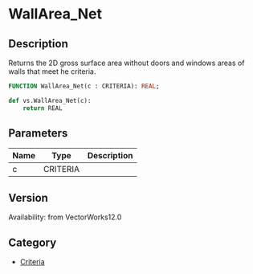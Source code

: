 # WallArea_Net

## Description
Returns the 2D gross surface area without doors and windows areas of walls that meet he criteria.

```pascal
FUNCTION WallArea_Net(c : CRITERIA): REAL;
```

```python
def vs.WallArea_Net(c):
    return REAL
```

## Parameters
|Name|Type|Description|
|---|---|---|
|c|CRITERIA|   |

## Version
Availability: from VectorWorks12.0

## Category
* [Criteria](../Categories/Criteria.md)
